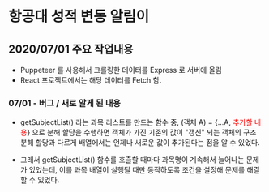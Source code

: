 # 항공대 성적 변동 알림이

## 2020/07/01 주요 작업내용
- Puppeteer 를 사용해서 크롤링한 데이터를 Express 로 서버에 올림
- React 프로젝트에서는 해당 데이터를 Fetch 함.

### 07/01 - 버그 / 새로 알게 된 내용
- getSubjectList() 라는 과목 리스트를 만드는 함수 중, (객체 A) = {...A, <span style = "color: red;">추가할 내용</span>} 으로 분해 할당을 수행하면 객체가 가진 기존의 값이 "갱신" 되는 객체의 구조 분해 할당과 다르게 배열에서는 언제나 새로운 값이 추가된다는 점을 알 수 있었다.   

- 그래서 getSubjectList() 함수를 호출할 때마다 과목명이 계속해서 늘어나는 문제가 있었는데, 이를 과목 배열이 실행될 때만 동작하도록 조건을 설정해 문제를 해결할 수 있었다.
